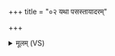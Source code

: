 +++
title = "०२ यथा पसस्तायादरम्"

+++
<details><summary>मूलम् (VS)</summary>

यथा॒ पस॑स्तायाद॒रं वाते॑न स्थूल॒भं कृ॒तम्।  
याव॑त्पर॒स्वतः॒ पस॒स्ताव॑त्ते वर्धतां॒ पसः॑ ॥
</details>